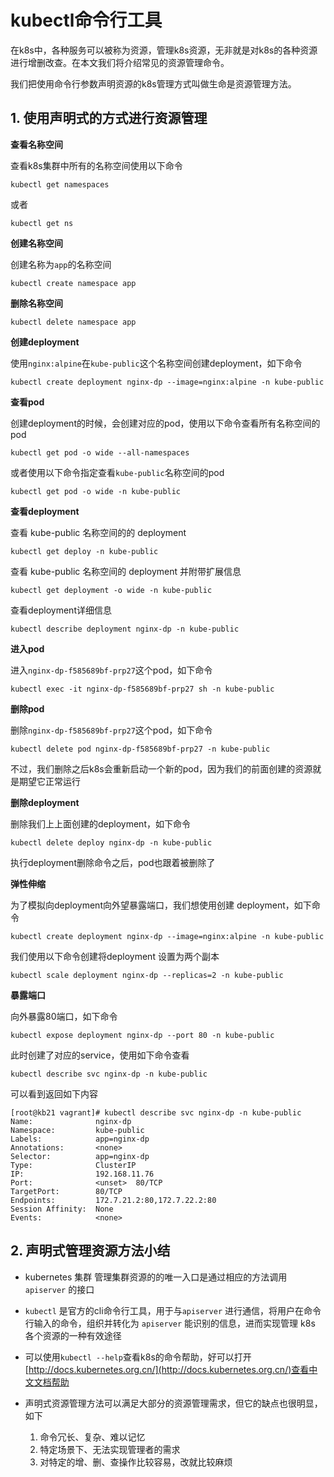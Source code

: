 # kubectl命令行工具

在k8s中，各种服务可以被称为资源，管理k8s资源，无非就是对k8s的各种资源进行增删改查。在本文我们将介绍常见的资源管理命令。



我们把使用命令行参数声明资源的k8s管理方式叫做生命是资源管理方法。


## 1. 使用声明式的方式进行资源管理


**查看名称空间**

查看k8s集群中所有的名称空间使用以下命令

```shell
kubectl get namespaces
```

或者

```shell
kubectl get ns
```


**创建名称空间**

创建名称为`app`的名称空间

```shell
kubectl create namespace app
```

**删除名称空间**


```shell
kubectl delete namespace app
```

**创建deployment**

使用`nginx:alpine`在`kube-public`这个名称空间创建deployment，如下命令

```shell
kubectl create deployment nginx-dp --image=nginx:alpine -n kube-public
```


**查看pod**


创建deployment的时候，会创建对应的pod，使用以下命令查看所有名称空间的pod


```shell-script
kubectl get pod -o wide --all-namespaces
```


或者使用以下命令指定查看`kube-public`名称空间的pod

```shell
kubectl get pod -o wide -n kube-public
```


**查看deployment**

查看 kube-public 名称空间的的 deployment

```shell
kubectl get deploy -n kube-public
```


查看 kube-public 名称空间的 deployment 并附带扩展信息

```shell
kubectl get deployment -o wide -n kube-public
```


查看deployment详细信息


```shell-script
kubectl describe deployment nginx-dp -n kube-public
```





**进入pod**


进入`nginx-dp-f585689bf-prp27`这个pod，如下命令


```shell
kubectl exec -it nginx-dp-f585689bf-prp27 sh -n kube-public
```





**删除pod**

删除`nginx-dp-f585689bf-prp27`这个pod，如下命令

```shell
kubectl delete pod nginx-dp-f585689bf-prp27 -n kube-public
```

不过，我们删除之后k8s会重新启动一个新的pod，因为我们的前面创建的资源就是期望它正常运行


**删除deployment**

删除我们上上面创建的deployment，如下命令

```shell
kubectl delete deploy nginx-dp -n kube-public
```

执行deployment删除命令之后，pod也跟着被删除了



**弹性伸缩**

为了模拟向deployment向外望暴露端口，我们想使用创建 deployment，如下命令

```shell-script
kubectl create deployment nginx-dp --image=nginx:alpine -n kube-public
```

我们使用以下命令创建将deployment 设置为两个副本

```shell
kubectl scale deployment nginx-dp --replicas=2 -n kube-public
```


**暴露端口**

向外暴露80端口，如下命令

```shell
kubectl expose deployment nginx-dp --port 80 -n kube-public
```

此时创建了对应的service，使用如下命令查看

```shell
kubectl describe svc nginx-dp -n kube-public
```

可以看到返回如下内容

```shell
[root@kb21 vagrant]# kubectl describe svc nginx-dp -n kube-public
Name:              nginx-dp
Namespace:         kube-public
Labels:            app=nginx-dp
Annotations:       <none>
Selector:          app=nginx-dp
Type:              ClusterIP
IP:                192.168.11.76
Port:              <unset>  80/TCP
TargetPort:        80/TCP
Endpoints:         172.7.21.2:80,172.7.22.2:80
Session Affinity:  None
Events:            <none>
```

## 2. 声明式管理资源方法小结

- kubernetes 集群 管理集群资源的的唯一入口是通过相应的方法调用 `apiserver` 的接口

- `kubectl` 是官方的cli命令行工具，用于与`apiserver` 进行通信，将用户在命令行输入的命令，组织并转化为 `apiserver` 能识别的信息，进而实现管理 k8s 各个资源的一种有效途径


- 可以使用`kubectl --help`查看k8s的命令帮助，好可以打开 [http://docs.kubernetes.org.cn/](http://docs.kubernetes.org.cn/)查看中文文档帮助


- 声明式资源管理方法可以满足大部分的资源管理需求，但它的缺点也很明显，如下

  1. 命令冗长、复杂、难以记忆
  2. 特定场景下、无法实现管理者的需求
  3. 对特定的增、删、查操作比较容易，改就比较麻烦





















